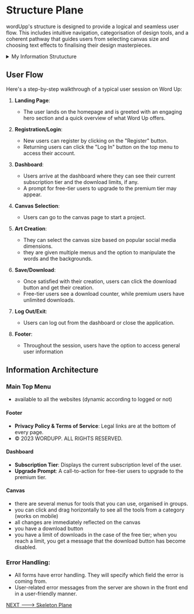 # Structure Plane

wordUpp's structure is designed to provide a logical and seamless user flow. This includes intuitive navigation, categorisation of design tools, and a coherent pathway that guides users from selecting canvas size and choosing text effects to finalising their design masterpieces.


<details><summary>My Information Strutucture</summary>

 
## DownloadLog

- **user**: ForeignKey to the User model. Keeps track of which user performed the download.
- **download_date**: DateTimeField. Automatically captures the date and time when a download occurs.

---

## SubscriptionPlan

- **name**: CharField. The name of the subscription plan.
- **price**: DecimalField. The price of the subscription.
- **duration**: DurationField. How long does the subscription last?
- **stripe_plan_id**: CharField. Stripe's unique identifier for this subscription plan (optional).

---

## UserSubscription

- **user**: OneToOneField to User. The user associated with this subscription.
- **plan**: ForeignKey to SubscriptionPlan. The subscription plan the user is on.
- **start_date**: DateField. When the subscription starts.
- **end_date**: DateField. When the subscription ends (optional).
- **stripe_customer_id**: CharField. Stripe's unique identifier for this customer (optional).
- **stripe_subscription_id**: CharField. Stripe's unique identifier for this subscription (optional).
- **is_active**: BooleanField. Whether the subscription is active.
- **downloads_this_month**: IntegerField. How many downloads has the user used this month?

---

## MyStripeEventModel

- **stripe_event_id**: CharField. Unique identifier for the Stripe event.
- **type**: CharField. The type of Stripe event.
- **processed_at**: DateTimeField. When this event was processed.

---

## UserProfile

- **user**: OneToOneField to User. The user associated with this profile.


</details>





## User Flow

Here's a step-by-step walkthrough of a typical user session on Word Up:

1. **Landing Page**: 
    - The user lands on the homepage and is greeted with an engaging hero section and a quick overview of what Word Up offers.

2. **Registration/Login**: 
    - New users can register by clicking on the "Register" button.
    - Returning users can click the "Log In" button on the top menu to access their account.

3. **Dashboard**: 
    - Users arrive at the dashboard where they can see their current subscription tier and the download limits, if any.
    - A prompt for free-tier users to upgrade to the premium tier may appear.

4. **Canvas Selection**: 
    - Users can go to the canvas page to start a project.


5. **Art Creation**: 
    - They can select the canvas size based on popular social media dimensions.
	- they are given multiple menus and the option to manipulate the words and the backgrounds.

6. **Save/Download**: 
    - Once satisfied with their creation, users can click the download button and get their creation.
    - Free-tier users see a download counter, while premium users have unlimited downloads.

7. **Log Out/Exit**: 
    - Users can log out from the dashboard or close the application.

8. **Footer**: 
    - Throughout the session, users have the option to access general user information

## Information Architecture

### Main Top Menu

* available to all the websites (dynamic according to logged or not)

#### Footer 
- **Privacy Policy & Terms of Service**: Legal links are at the bottom of every page.
- © 2023 WORDUPP. ALL RIGHTS RESERVED.


#### Dashboard

- **Subscription Tier**: Displays the current subscription level of the user.
- **Upgrade Prompt**: A call-to-action for free-tier users to upgrade to the premium tier.


#### Canvas

- there are several menus for tools that you can use, organised in groups.
- you can click and drag horizontally to see all the tools from a category (works on mobile)
- all changes are immediately reflected on the canvas
- you have a download button 
- you have a limit of downloads in the case of the free tier; when you reach a limit, you get a message that the download button has become disabled. 


### Error Handling:

- All forms have error handling. They will specify which field the error is coming from.
- User-related error messages from the server are shown in the front end in a user-friendly manner.


 [NEXT ---> Skeleton Plane](ux_skeleton.md)